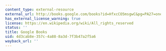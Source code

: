 ```yaml
---
content_type: external-resource
external_url: http://books.google.com/books?id=HfxcCO5msgwC&pg=PA27=onepage
has_external_license_warning: true
license: https://en.wikipedia.org/wiki/All_rights_reserved
status: ''
title: Google Books
uid: 4d3cab8e-357c-4a88-8a3d-7f3b47a2f5a6
wayback_url: ''
---
```


